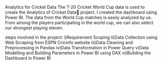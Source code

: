 Analytics for Cricket Data
The T-20 Cricket World Cup data is used to create the Analytics of Cricket Data🏏 project. I created the dashboard using Power BI. The data from the World Cup matches is easily analyzed by us. From among the players participating in the world cup, we can also select our strongest playing eleven.

steps involved in the project:
i)Requirement Scoping
ii)Data Collection using Web Scraping from ESPN Cricinfo website
iii)Data Cleaning and Preprocessing in Pandas
iv)Data Transformation in Power Query
v)Data Modelling and Building Parameters in Power BI using DAX
vi)Building the Dashboard in Power BI
